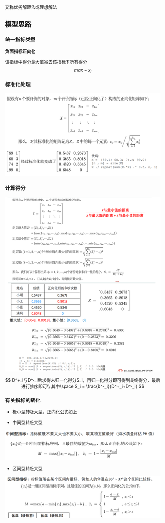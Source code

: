 又称优劣解距法或理想解法



## 模型思路



### 统一指标类型

**负面指标正向化**

该指标中得分最大值减去该指标下所有得分
$$
max - x_i
$$

### 标准化处理

<img src="https://raw.githubusercontent.com/Chikie920/Mark/266f340e02a18857d4b3a9093f7577d9027fd0d3/Sources/images_math/image-20220116192604197.png" alt="image-20220116192604197" style="zoom:80%;" />





### 计算得分

<img src="https://raw.githubusercontent.com/Chikie920/Mark/266f340e02a18857d4b3a9093f7577d9027fd0d3/Sources/images_math/image-20220116192501669.png" alt="image-20220116192501669" style="zoom:80%;" />

<img src="https://raw.githubusercontent.com/Chikie920/Mark/266f340e02a18857d4b3a9093f7577d9027fd0d3/Sources/images_math/image-20220116192906036.png" alt="image-20220116192906036" style="zoom:80%;" />




$$
D^+_i与D^-_i后求得未归一化得分S_i，再归一化得分即可得到最终得分，最后进行排序即可\\
其中\space S_i = \frac{D^-_i}{D^+_i+D^-_i}
$$


### 有关指标的转化

- 极小型转极大型，正向化公式如上

- 中间型转极大型

![image-20220116193505241](https://raw.githubusercontent.com/Chikie920/Mark/266f340e02a18857d4b3a9093f7577d9027fd0d3/Sources/images_math/image-20220116193505241.png)

- 区间型转极大型

![image-20220116193532411](https://raw.githubusercontent.com/Chikie920/Mark/266f340e02a18857d4b3a9093f7577d9027fd0d3/Sources/images_math/image-20220116193532411.png)

